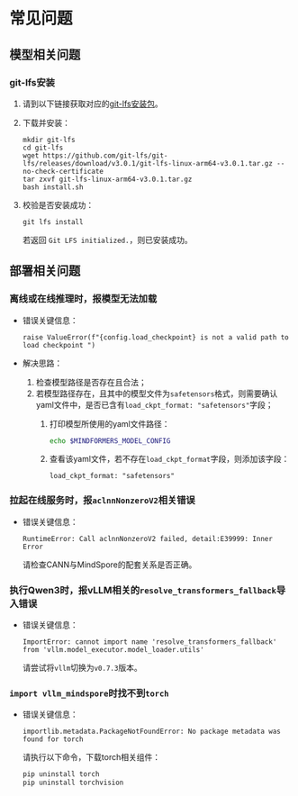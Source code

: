 # 常见问题

## 模型相关问题

### git-lfs安装

1. 请到以下链接获取对应的[git-lfs安装包](https://github.com/git-lfs/git-lfs/releases/tag/v3.0.1)。
2. 下载并安装：

   ```shell
   mkdir git-lfs
   cd git-lfs
   wget https://github.com/git-lfs/git-lfs/releases/download/v3.0.1/git-lfs-linux-arm64-v3.0.1.tar.gz --no-check-certificate
   tar zxvf git-lfs-linux-arm64-v3.0.1.tar.gz
   bash install.sh
   ```

3. 校验是否安装成功：

   ```shell
   git lfs install
   ```

   若返回 `Git LFS initialized.`，则已安装成功。

## 部署相关问题

### 离线或在线推理时，报模型无法加载

- 错误关键信息：

   ```text
   raise ValueError(f"{config.load_checkpoint} is not a valid path to load checkpoint ")
   ```

- 解决思路：
  1. 检查模型路径是否存在且合法；
  2. 若模型路径存在，且其中的模型文件为`safetensors`格式，则需要确认yaml文件中，是否已含有`load_ckpt_format: "safetensors"`字段；
     1. 打印模型所使用的yaml文件路径：

        ```bash
        echo $MINDFORMERS_MODEL_CONFIG
        ```

     2. 查看该yaml文件，若不存在`load_ckpt_format`字段，则添加该字段：

        ```text
        load_ckpt_format: "safetensors"
        ```

### 拉起在线服务时，报`aclnnNonzeroV2`相关错误

- 错误关键信息：

   ```text
   RuntimeError: Call aclnnNonzeroV2 failed, detail:E39999: Inner Error
   ```

   请检查CANN与MindSpore的配套关系是否正确。

### 执行Qwen3时，报vLLM相关的`resolve_transformers_fallback`导入错误

- 错误关键信息：

   ```text
   ImportError: cannot import name 'resolve_transformers_fallback' from 'vllm.model_executor.model_loader.utils'
   ```

   请尝试将`vllm`切换为`v0.7.3`版本。

### `import vllm_mindspore`时找不到`torch`

- 错误关键信息：

   ```text
   importlib.metadata.PackageNotFoundError: No package metadata was found for torch
   ```

   请执行以下命令，下载torch相关组件：

   ```bash
   pip uninstall torch
   pip uninstall torchvision
   ```
